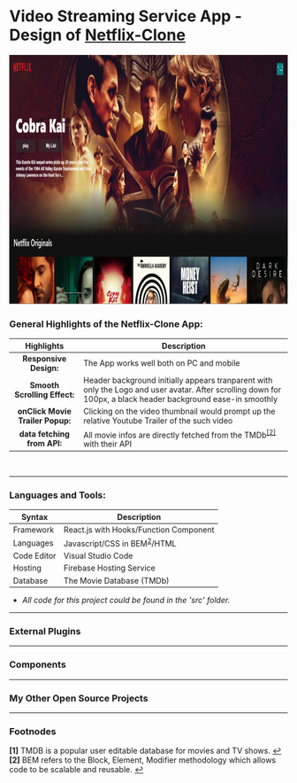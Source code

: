 
# Video Streaming Service App - Design of [Netflix-Clone](https://netflix-clone-51ed1.web.app)

<img src="Netflix-Profile.PNG" height = "450px" width="1200px" />

</br>

### General Highlights of the Netflix-Clone App:


    
   |    Highlights                    |                         Description                                                                            |
   | :------------------------------: | ---------------------------------------------------------------------------------------------------------------|  
   | **Responsive Design:**           | The App works well both on PC and mobile                                                                       |
   | **Smooth Scrolling Effect:**     | Header background initially appears tranparent with only the Logo and user avatar. After scrolling down for 100px, a black header background ease-in smoothly                                                                                                               |
   | **onClick Movie Trailer Popup:** | Clicking on the video thumbnail would prompt up the relative Youtube Trailer of the such video                 |
   | **data fetching from API:**      | All movie infos are directly fetched from the TMDb<sup id="footnode_2">[[2]](#fn_2)</sup> with their API       |
   
   </br>
   
---

### Languages and Tools:

| Syntax | Description |
| ----------- | ----------- |
| Framework | React.js with Hooks/Function Component |
| Languages | Javascript/CSS in BEM<sup id="footnode_2">[2](#fn_2)</sup>/HTML|
| Code Editor | Visual Studio Code |
| Hosting | Firebase Hosting Service |
| Database | The Movie Database (TMDb) |

- *All code for this project could be found in the 'src' folder.*

---

### External Plugins 

---

### Components

---

### My Other Open Source Projects

---

### Footnodes

<b id="fn_1">[1]</b> TMDB is a popular user editable database for movies and TV shows. [↩](#footnode_1) </br>
<b id="fn_2">[2]</b> BEM refers to the Block, Element, Modifier methodology which allows code to be scalable and reusable. [↩](#footnode_2) </br>



